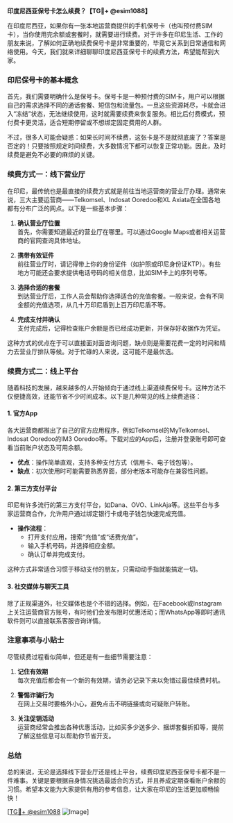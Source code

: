 **印度尼西亚保号卡怎么续费？【TG💪+ @esim1088】**

在印度尼西亚，如果你有一张本地运营商提供的手机保号卡（也叫预付费SIM卡），当你使用完余额或套餐时，就需要进行续费。对于许多在印尼生活、工作的朋友来说，了解如何正确地续费保号卡是非常重要的，毕竟它关系到日常通信和网络使用。今天，我们就来详细聊聊印度尼西亚保号卡的续费方法，希望能帮到大家。

### 印尼保号卡的基本概念

首先，我们需要明确什么是保号卡。保号卡是一种预付费的SIM卡，用户可以根据自己的需求选择不同的通话套餐、短信包和流量包。一旦这些资源耗尽，卡就会进入“冻结”状态，无法继续使用，这时就需要续费来恢复服务。相比后付费模式，预付费卡更灵活，适合短期停留或不想绑定固定费用的人群。

不过，很多人可能会疑惑：如果长时间不续费，这张卡是不是就彻底废了？答案是否定的！只要按照规定时间续费，大多数情况下都可以恢复正常功能。因此，及时续费是避免不必要的麻烦的关键。

### 续费方式一：线下营业厅

在印尼，最传统也是最直接的续费方式就是前往当地运营商的营业厅办理。通常来说，三大主要运营商——Telkomsel、Indosat Ooredoo和XL Axiata在全国各地都有分布广泛的网点。以下是一些基本步骤：

1. **确认营业厅位置**  
   首先，你需要知道最近的营业厅在哪里。可以通过Google Maps或者相关运营商的官网查询具体地址。
   
2. **携带有效证件**  
   前往营业厅时，请记得带上你的身份证件（如护照或印尼身份证KTP）。有些地方可能还会要求提供电话号码的相关信息，比如SIM卡上的序列号等。

3. **选择合适的套餐**  
   到达营业厅后，工作人员会帮助你选择适合的充值套餐。一般来说，会有不同金额的充值选项，从几十万印尼盾到上百万印尼盾不等。

4. **完成支付并确认**  
   支付完成后，记得检查账户余额是否已经成功更新，并保存好收据作为凭证。

这种方式的优点在于可以直接面对面咨询问题，缺点则是需要花费一定的时间和精力去营业厅排队等候。对于忙碌的人来说，这可能不是最优选。

### 续费方式二：线上平台

随着科技的发展，越来越多的人开始倾向于通过线上渠道续费保号卡。这种方法不仅便捷高效，还能节省不少时间成本。以下是几种常见的线上续费途径：

#### 1. 官方App

各大运营商都推出了自己的官方应用程序，例如Telkomsel的MyTelkomsel、Indosat Ooredoo的IM3 Ooredoo等。下载对应的App后，注册并登录账号即可查看当前账户状态及可用余额。

- **优点**：操作简单直观，支持多种支付方式（信用卡、电子钱包等）。
- **缺点**：初次使用时可能需要熟悉界面，部分老版本可能存在兼容性问题。

#### 2. 第三方支付平台

印尼有许多流行的第三方支付平台，如Dana、OVO、LinkAja等。这些平台与多家运营商合作，允许用户通过绑定银行卡或电子钱包快速完成充值。

- **操作流程**：
  - 打开支付应用，搜索“充值”或“话费充值”。
  - 输入手机号码，并选择相应金额。
  - 确认订单并完成支付。

这种方式非常适合习惯于移动支付的朋友，只需动动手指就能搞定一切。

#### 3. 社交媒体与聊天工具

除了正规渠道外，社交媒体也是个不错的选择。例如，在Facebook或Instagram上关注运营商官方账号，有时他们会发布限时优惠活动；而WhatsApp等即时通讯软件则可以直接联系客服咨询详情。

### 注意事项与小贴士

尽管续费过程看似简单，但还是有一些细节需要注意：

1. **记住有效期**  
   每次充值后都会有一个新的有效期，请务必记录下来以免错过最佳续费时机。

2. **警惕诈骗行为**  
   在网上交易时要格外小心，避免点击不明链接或向可疑账户转账。

3. **关注促销活动**  
   运营商经常会推出各种优惠活动，比如买多少送多少、捆绑套餐折扣等，提前了解这些信息可以帮助你节省开支。

### 总结

总的来说，无论是选择线下营业厅还是线上平台，续费印度尼西亚保号卡都不是一件难事。关键是要根据自身情况挑选最适合的方式，并且养成定期查看账户余额的习惯。希望本文能为大家提供有用的参考信息，让大家在印尼的生活更加顺畅愉快！

[[TG💪+ @esim1088](https://t.me/s/esim1088) ![Image](https://i.postimg.cc/4NQfJmqS/Snipaste-2025-05-13-00-14-12.png)]